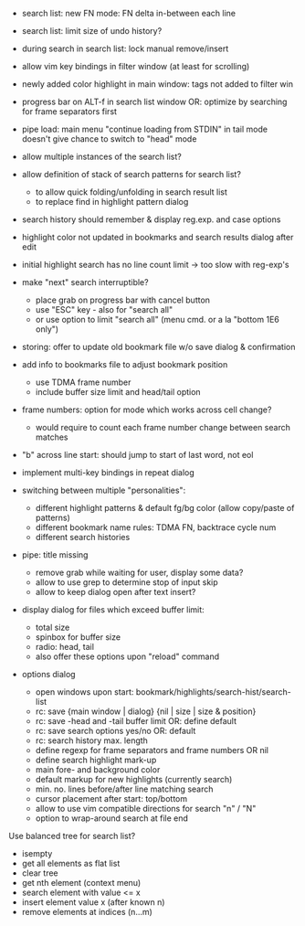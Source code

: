 
- search list: new FN mode: FN delta in-between each line
- search list: limit size of undo history?
- during search in search list: lock manual remove/insert
- allow vim key bindings in filter window (at least for scrolling)
- newly added color highlight in main window: tags not added to filter win
- progress bar on ALT-f in search list window
  OR: optimize by searching for frame separators first
- pipe load: main menu "continue loading from STDIN" in tail mode doesn't
  give chance to switch to "head" mode

- allow multiple instances of the search list?
- allow definition of stack of search patterns for search list?
  + to allow quick folding/unfolding in search result list
  + to replace find in highlight pattern dialog
- search history should remember & display reg.exp. and case options
- highlight color not updated in bookmarks and search results dialog after edit
- initial highlight search has no line count limit -> too slow with reg-exp's
- make "next" search interruptible?
  + place grab on progress bar with cancel button
  + use "ESC" key - also for "search all"
  + or use option to limit "search all" (menu cmd. or a la "bottom 1E6 only")
- storing: offer to update old bookmark file w/o save dialog & confirmation
- add info to bookmarks file to adjust bookmark position
  + use TDMA frame number
  + include buffer size limit and head/tail option
- frame numbers: option for mode which works across cell change?
  + would require to count each frame number change between search matches

- "b" across line start: should jump to start of last word, not eol
- implement multi-key bindings in repeat dialog

- switching between multiple "personalities":
  - different highlight patterns & default fg/bg color (allow copy/paste of patterns)
  - different bookmark name rules: TDMA FN, backtrace cycle num
  - different search histories

- pipe: title missing
  + remove grab while waiting for user, display some data?
  + allow to use grep to determine stop of input skip
  + allow to keep dialog open after text insert?
- display dialog for files which exceed buffer limit:
  + total size
  + spinbox for buffer size
  + radio: head, tail
  + also offer these options upon "reload" command

- options dialog
  + open windows upon start: bookmark/highlights/search-hist/search-list
  + rc: save {main window | dialog} {nil | size | size & position}
  + rc: save -head and -tail buffer limit OR: define default
  + rc: save search options yes/no OR: default
  + rc: search history max. length
  + define regexp for frame separators and frame numbers OR nil
  + define search highlight mark-up
  + main fore- and background color
  + default markup for new highlights (currently search)
  + min. no. lines before/after line matching search
  + cursor placement after start: top/bottom
  + allow to use vim compatible directions for search "n" / "N"
  + option to wrap-around search at file end

Use balanced tree for search list?
- isempty
- get all elements as flat list
- clear tree
- get nth element (context menu)
- search element with value <= x
- insert element value x (after known n)
- remove elements at indices (n...m)

